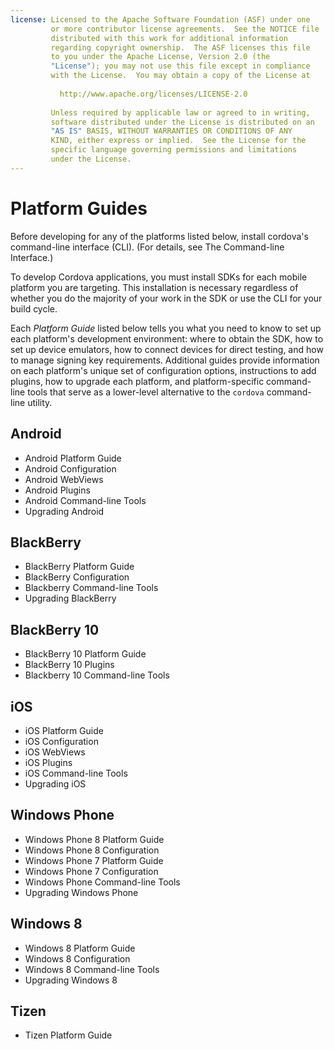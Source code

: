 ```yaml
---
license: Licensed to the Apache Software Foundation (ASF) under one
         or more contributor license agreements.  See the NOTICE file
         distributed with this work for additional information
         regarding copyright ownership.  The ASF licenses this file
         to you under the Apache License, Version 2.0 (the
         "License"); you may not use this file except in compliance
         with the License.  You may obtain a copy of the License at
         
           http://www.apache.org/licenses/LICENSE-2.0
         
         Unless required by applicable law or agreed to in writing,
         software distributed under the License is distributed on an
         "AS IS" BASIS, WITHOUT WARRANTIES OR CONDITIONS OF ANY
         KIND, either express or implied.  See the License for the
         specific language governing permissions and limitations
         under the License.
---
```


Platform Guides
======================

Before developing for any of the platforms listed below, install
cordova's command-line interface (CLI).
(For details, see The Command-line Interface.)

To develop Cordova applications, you must install SDKs for each mobile
platform you are targeting. This installation is necessary regardless
of whether you do the majority of your work in the SDK or use the CLI
for your build cycle.

Each _Platform Guide_ listed below tells you what you need to know to
set up each platform's development environment: where to obtain the
SDK, how to set up device emulators, how to connect devices for direct
testing, and how to manage signing key requirements.  Additional
guides provide information on each platform's unique set of
configuration options, instructions to add plugins, how to upgrade
each platform, and platform-specific command-line tools that serve as
a lower-level alternative to the `cordova` command-line utility.

## Android

* Android Platform Guide
* Android Configuration
* Android WebViews
* Android Plugins
* Android Command-line Tools
* Upgrading Android

## BlackBerry

* BlackBerry Platform Guide
* BlackBerry Configuration
* Blackberry Command-line Tools
* Upgrading BlackBerry

## BlackBerry 10

* BlackBerry 10 Platform Guide
* BlackBerry 10 Plugins
* Blackberry 10 Command-line Tools

## iOS

* iOS Platform Guide
* iOS Configuration
* iOS WebViews
* iOS Plugins
* iOS Command-line Tools
* Upgrading iOS

## Windows Phone

* Windows Phone 8 Platform Guide
* Windows Phone 8 Configuration
* Windows Phone 7 Platform Guide
* Windows Phone 7 Configuration
* Windows Phone Command-line Tools
* Upgrading Windows Phone

## Windows 8

* Windows 8 Platform Guide
* Windows 8 Configuration
* Windows 8 Command-line Tools
* Upgrading Windows 8

## Tizen

* Tizen Platform Guide

<!--
## FirefoxOS

* FirefoxOS Configuration
-->
